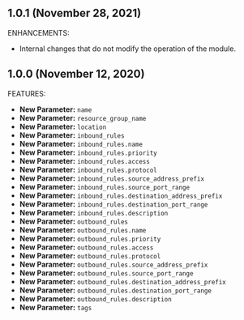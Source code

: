 <!-- markdownlint-disable MD041 MD013 -->
## 1.0.1 (November 28, 2021)

ENHANCEMENTS:

* Internal changes that do not modify the operation of the module.

## 1.0.0 (November 12, 2020)

FEATURES:

* **New Parameter:** `name`
* **New Parameter:** `resource_group_name`
* **New Parameter:** `location`
* **New Parameter:** `inbound_rules`
* **New Parameter:** `inbound_rules.name`
* **New Parameter:** `inbound_rules.priority`
* **New Parameter:** `inbound_rules.access`
* **New Parameter:** `inbound_rules.protocol`
* **New Parameter:** `inbound_rules.source_address_prefix`
* **New Parameter:** `inbound_rules.source_port_range`
* **New Parameter:** `inbound_rules.destination_address_prefix`
* **New Parameter:** `inbound_rules.destination_port_range`
* **New Parameter:** `inbound_rules.description`
* **New Parameter:** `outbound_rules`
* **New Parameter:** `outbound_rules.name`
* **New Parameter:** `outbound_rules.priority`
* **New Parameter:** `outbound_rules.access`
* **New Parameter:** `outbound_rules.protocol`
* **New Parameter:** `outbound_rules.source_address_prefix`
* **New Parameter:** `outbound_rules.source_port_range`
* **New Parameter:** `outbound_rules.destination_address_prefix`
* **New Parameter:** `outbound_rules.destination_port_range`
* **New Parameter:** `outbound_rules.description`
* **New Parameter:** `tags`
